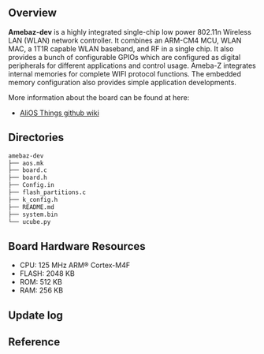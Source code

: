 ## Overview

**Amebaz-dev** is a highly integrated single-chip low power 802.11n Wireless LAN (WLAN) network controller. It combines an ARM-CM4 MCU, WLAN MAC, a 1T1R capable WLAN baseband, and RF in a single chip. It also provides a bunch of configurable GPIOs which are configured as digital peripherals for different applications and control usage. Ameba-Z integrates internal memories for complete WIFI protocol functions. The embedded memory configuration also provides simple application developments.

More information about the board can be found at here:

- [AliOS Things github wiki](https://github.com/alibaba/AliOS-Things/wiki)

## Directories

```sh
amebaz-dev
├── aos.mk
├── board.c
├── board.h
├── Config.in
├── flash_partitions.c
├── k_config.h
├── README.md
├── system.bin
└── ucube.py
```

## Board Hardware Resources

* CPU: 125 MHz ARM® Cortex-M4F
* FLASH: 2048 KB
* ROM: 512 KB
* RAM: 256 KB

## Update log

## Reference
